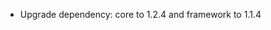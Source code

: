 <!-- The pattern we follow here is to keep the changelog for the latest version -->
<!-- Old changelogs are automatically attached to the GitHub releases -->

- Upgrade dependency: core to 1.2.4 and framework to 1.1.4
